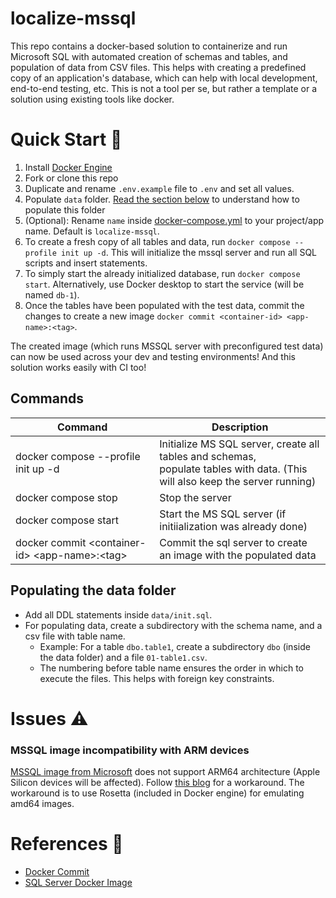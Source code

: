 # localize-mssql
This repo contains a docker-based solution to containerize and run Microsoft SQL with automated creation of schemas and tables, and population of data from CSV files. This helps with creating a predefined copy of an application's database, which can help with local development, end-to-end testing, etc. This is not a tool per se, but rather a template or a solution using existing tools like docker.
 
# Quick Start 🚀
1. Install [Docker Engine](https://docs.docker.com/engine/install/)
2. Fork or clone this repo
3. Duplicate and rename `.env.example` file to `.env` and set all values.
4. Populate `data` folder. [Read the section below](#populating-the-data-folder) to understand how to populate this folder
5. (Optional): Rename `name` inside [docker-compose.yml](https://github.com/Sanjay-George/localize-mssql/blob/06dec3986962da9ca33f85e6967a88870b6c0b85/docker-compose.yml#L1) to your project/app name. Default is `localize-mssql`.
6. To create a fresh copy of all tables and data, run `docker compose --profile init up -d`. This will initialize the mssql server and run all SQL scripts and insert statements.
7. To simply start the already initialized database, run `docker compose start`. Alternatively, use Docker desktop to start the service (will be named `db-1`).
8. Once the tables have been populated with the test data, commit the changes to create a new image `docker commit <container-id> <app-name>:<tag>`.

The created image (which runs MSSQL server with preconfigured test data) can now be used across your dev and testing environments! And this solution works easily with CI too! 

## Commands
| Command | Description |
| --- | --- |
| docker compose --profile init up -d | Initialize MS SQL server, create all tables and schemas, <br/> populate tables with data. (This will also keep the server running) |
| docker compose stop | Stop the server |
| docker compose start | Start the MS SQL server (if initiialization was already done) |
| docker commit \<container-id> \<app-name>:\<tag> | Commit the sql server to create an image with the populated data |

## Populating the data folder
- Add all DDL statements inside `data/init.sql`. 
- For populating data, create a subdirectory with the schema name, and a csv file with table name.
    - Example: For a table `dbo.table1`, create a subdirectory `dbo` (inside the data folder) and a file `01-table1.csv`.
    - The numbering before table name ensures the order in which to execute the files. This helps with foreign key constraints.

# Issues ⚠️
### MSSQL image incompatibility with ARM devices
[MSSQL image from Microsoft](https://hub.docker.com/_/microsoft-mssql-server) does not support ARM64 architecture (Apple Silicon devices will be affected). Follow [this blog](https://devblogs.microsoft.com/azure-sql/development-with-sql-in-containers-on-macos/) for a workaround. The workaround is to use Rosetta (included in Docker engine) for emulating amd64 images.


# References 📃
- [Docker Commit](https://docs.docker.com/engine/reference/commandline/commit/)
- [SQL Server Docker Image](https://learn.microsoft.com/en-us/sql/linux/quickstart-install-connect-docker?view=sql-server-ver16)
